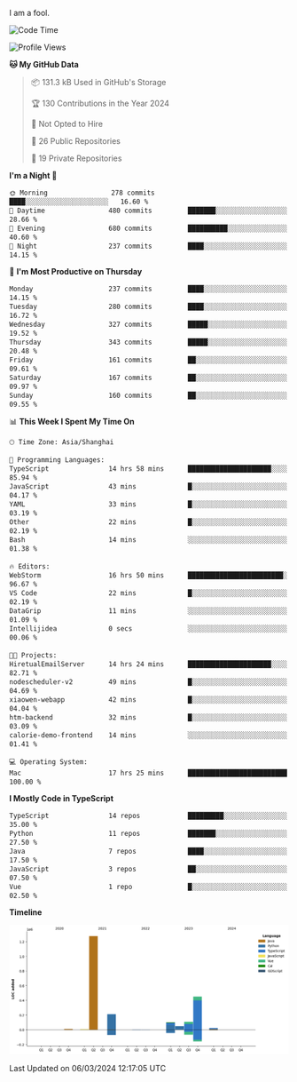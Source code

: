 I am a fool.

<!--START_SECTION:waka-->
![Code Time](http://img.shields.io/badge/Code%20Time-1%2C243%20hrs%2054%20mins-blue)

![Profile Views](http://img.shields.io/badge/Profile%20Views-2-blue)

**🐱 My GitHub Data** 

> 📦 131.3 kB Used in GitHub's Storage 
 > 
> 🏆 130 Contributions in the Year 2024
 > 
> 🚫 Not Opted to Hire
 > 
> 📜 26 Public Repositories 
 > 
> 🔑 19 Private Repositories 
 > 
**I'm a Night 🦉** 

```text
🌞 Morning                278 commits         ████░░░░░░░░░░░░░░░░░░░░░   16.60 % 
🌆 Daytime                480 commits         ███████░░░░░░░░░░░░░░░░░░   28.66 % 
🌃 Evening                680 commits         ██████████░░░░░░░░░░░░░░░   40.60 % 
🌙 Night                  237 commits         ████░░░░░░░░░░░░░░░░░░░░░   14.15 % 
```
📅 **I'm Most Productive on Thursday** 

```text
Monday                   237 commits         ████░░░░░░░░░░░░░░░░░░░░░   14.15 % 
Tuesday                  280 commits         ████░░░░░░░░░░░░░░░░░░░░░   16.72 % 
Wednesday                327 commits         █████░░░░░░░░░░░░░░░░░░░░   19.52 % 
Thursday                 343 commits         █████░░░░░░░░░░░░░░░░░░░░   20.48 % 
Friday                   161 commits         ██░░░░░░░░░░░░░░░░░░░░░░░   09.61 % 
Saturday                 167 commits         ██░░░░░░░░░░░░░░░░░░░░░░░   09.97 % 
Sunday                   160 commits         ██░░░░░░░░░░░░░░░░░░░░░░░   09.55 % 
```


📊 **This Week I Spent My Time On** 

```text
🕑︎ Time Zone: Asia/Shanghai

💬 Programming Languages: 
TypeScript               14 hrs 58 mins      █████████████████████░░░░   85.94 % 
JavaScript               43 mins             █░░░░░░░░░░░░░░░░░░░░░░░░   04.17 % 
YAML                     33 mins             █░░░░░░░░░░░░░░░░░░░░░░░░   03.19 % 
Other                    22 mins             █░░░░░░░░░░░░░░░░░░░░░░░░   02.19 % 
Bash                     14 mins             ░░░░░░░░░░░░░░░░░░░░░░░░░   01.38 % 

🔥 Editors: 
WebStorm                 16 hrs 50 mins      ████████████████████████░   96.67 % 
VS Code                  22 mins             █░░░░░░░░░░░░░░░░░░░░░░░░   02.19 % 
DataGrip                 11 mins             ░░░░░░░░░░░░░░░░░░░░░░░░░   01.09 % 
Intellijidea             0 secs              ░░░░░░░░░░░░░░░░░░░░░░░░░   00.06 % 

🐱‍💻 Projects: 
HiretualEmailServer      14 hrs 24 mins      █████████████████████░░░░   82.71 % 
nodescheduler-v2         49 mins             █░░░░░░░░░░░░░░░░░░░░░░░░   04.69 % 
xiaowen-webapp           42 mins             █░░░░░░░░░░░░░░░░░░░░░░░░   04.04 % 
htm-backend              32 mins             █░░░░░░░░░░░░░░░░░░░░░░░░   03.09 % 
calorie-demo-frontend    14 mins             ░░░░░░░░░░░░░░░░░░░░░░░░░   01.41 % 

💻 Operating System: 
Mac                      17 hrs 25 mins      █████████████████████████   100.00 % 
```

**I Mostly Code in TypeScript** 

```text
TypeScript               14 repos            █████████░░░░░░░░░░░░░░░░   35.00 % 
Python                   11 repos            ███████░░░░░░░░░░░░░░░░░░   27.50 % 
Java                     7 repos             ████░░░░░░░░░░░░░░░░░░░░░   17.50 % 
JavaScript               3 repos             ██░░░░░░░░░░░░░░░░░░░░░░░   07.50 % 
Vue                      1 repo              █░░░░░░░░░░░░░░░░░░░░░░░░   02.50 % 
```



**Timeline**

![Lines of Code chart](https://raw.githubusercontent.com/VeejaLiu/VeejaLiu/master/assets/bar_graph.png)


 Last Updated on 06/03/2024 12:17:05 UTC
<!--END_SECTION:waka-->
